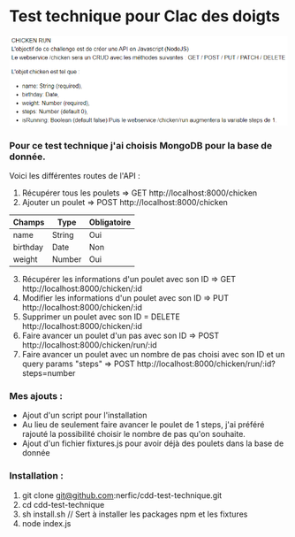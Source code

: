 # Test technique pour Clac des doigts

![consigne](https://github.com/nerfic/cdd-test-technique/blob/main/img/consigne.PNG?raw=true)

### Pour ce test technique j'ai choisis MongoDB pour la base de donnée.

Voici les différentes routes de l'API :

1) Récupérer tous les poulets => GET http://localhost:8000/chicken
2) Ajouter un poulet => POST http://localhost:8000/chicken

| Champs | Type | Obligatoire |
| --------------- | --------------- | --------------- |
| name | String | Oui |
| birthday | Date | Non |
| weight | Number | Oui |

3) Récupérer les informations d'un poulet avec son ID => GET http://localhost:8000/chicken/:id
4) Modifier les informations d'un poulet avec son ID => PUT http://localhost:8000/chicken/:id
5) Supprimer un poulet avec son ID = DELETE http://localhost:8000/chicken/:id
6) Faire avancer un poulet d'un pas avec son ID => POST http://localhost:8000/chicken/run/:id
6) Faire avancer un poulet avec un nombre de pas choisi avec son ID et un query params "steps" => POST http://localhost:8000/chicken/run/:id?steps=number

### Mes ajouts : 

* Ajout d'un script pour l'installation
* Au lieu de seulement faire avancer le poulet de 1 steps, j'ai préféré rajouté la possibilité choisir le nombre de pas qu'on souhaite.
* Ajout d'un fichier fixtures.js pour avoir déjà des poulets dans la base de donnée

### Installation : 

1) git clone git@github.com:nerfic/cdd-test-technique.git
2) cd cdd-test-technique
3) sh install.sh // Sert à installer les packages npm et les fixtures
4) node index.js